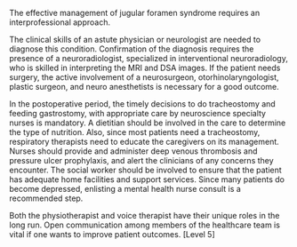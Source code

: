 The effective management of jugular foramen syndrome requires an interprofessional approach.

The clinical skills of an astute physician or neurologist are needed to diagnose this condition. Confirmation of the diagnosis requires the presence of a neuroradiologist, specialized in interventional neuroradiology, who is skilled in interpreting the MRI and DSA images. If the patient needs surgery, the active involvement of a neurosurgeon, otorhinolaryngologist, plastic surgeon, and neuro anesthetists is necessary for a good outcome.

In the postoperative period, the timely decisions to do tracheostomy and feeding gastrostomy, with appropriate care by neuroscience specialty nurses is mandatory. A dietitian should be involved in the care to determine the type of nutrition. Also, since most patients need a tracheostomy, respiratory therapists need to educate the caregivers on its management. Nurses should provide and administer deep venous thrombosis and pressure ulcer prophylaxis, and alert the clinicians of any concerns they encounter. The social worker should be involved to ensure that the patient has adequate home facilities and support services. Since many patients do become depressed, enlisting a mental health nurse consult is a recommended step.

Both the physiotherapist and voice therapist have their unique roles in the long run. Open communication among members of the healthcare team is vital if one wants to improve patient outcomes. [Level 5]